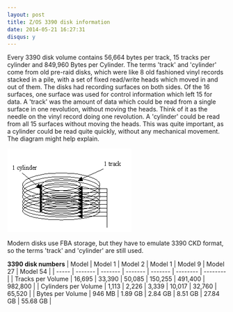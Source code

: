 ```yaml
---
layout: post
title: Z/OS 3390 disk information
date: 2014-05-21 16:27:31
disqus: y
---
```


Every 3390 disk volume contains 56,664 bytes per track, 15 tracks per cylinder and 849,960 Bytes per Cylinder. The terms 'track' and 'cylinder' come from old pre-raid disks, which were like 8 old fashioned vinyl records stacked in a pile, with a set of fixed read/write heads which moved in and out of them. The disks had recording surfaces on both sides. Of the 16 surfaces, one surface was used for control information which left 15 for data. A 'track' was the amount of data which could be read from a single surface in one revolution, without moving the heads. Think of it as the needle on the vinyl record doing one revolution. A 'cylinder' could be read from all 15 surfaces without moving the heads. This was quite important, as a cylinder could be read quite quickly, without any mechanical movement. The diagram might help explain.

![Z/OS 3390 disk information](/images/2014/05/3390.gif "Z/OS 3390 disk information")



Modern disks use FBA storage, but they have to emulate 3390 CKD format, so the terms 'track' and 'cylinder' are still used.

**3390 disk numbers**
| Model | Model 1 | Model 2 | Model 1 | Model 9 | Model 27 | Model 54 |
| ----- | ------- | ------- | ------- | ------- | -------- | -------- |
| Tracks per Volume | 16,695 | 33,390 | 50,085 | 150,255 | 491,400 | 982,800 |
| Cylinders per Volume | 1,113 | 2,226 | 3,339 | 10,017 | 32,760 | 65,520 |
| Bytes per Volume | 946 MB | 1.89 GB | 2.84 GB | 8.51 GB | 27.84 GB | 55.68 GB |

